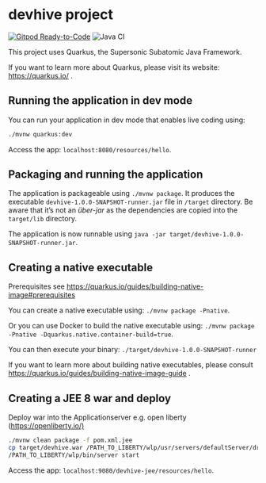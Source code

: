 # devhive project

[![Gitpod Ready-to-Code](https://img.shields.io/badge/Gitpod-Ready--to--Code-blue?logo=gitpod)](https://gitpod.io/#https://github.com/mlemnian/quarkus)
![Java CI](https://github.com/mlemnian/quarkus/workflows/Java%20CI/badge.svg?branch=master)

This project uses Quarkus, the Supersonic Subatomic Java Framework.

If you want to learn more about Quarkus, please visit its website: <https://quarkus.io/> .

## Running the application in dev mode

You can run your application in dev mode that enables live coding using:

```bash
./mvnw quarkus:dev
```

Access the app: `localhost:8080/resources/hello`.

## Packaging and running the application

The application is packageable using `./mvnw package`.
It produces the executable `devhive-1.0.0-SNAPSHOT-runner.jar` file in `/target` directory.
Be aware that it’s not an _über-jar_ as the dependencies are copied into the `target/lib` directory.

The application is now runnable using `java -jar target/devhive-1.0.0-SNAPSHOT-runner.jar`.

## Creating a native executable

Prerequisites see <https://quarkus.io/guides/building-native-image#prerequisites>

You can create a native executable using: `./mvnw package -Pnative`.

Or you can use Docker to build the native executable using: `./mvnw package -Pnative -Dquarkus.native.container-build=true`.

You can then execute your binary: `./target/devhive-1.0.0-SNAPSHOT-runner`

If you want to learn more about building native executables, please consult <https://quarkus.io/guides/building-native-image-guide> .

## Creating a JEE 8 war and deploy

Deploy war into the Applicationserver e.g. open liberty (<https://openliberty.io/)>

```bash
./mvnw clean package -f pom.xml.jee
cp target/devhive.war /PATH_TO_LIBERTY/wlp/usr/servers/defaultServer/dropins/
/PATH_TO_LIBERTY/wlp/bin/server start
```

Access the app: `localhost:9080/devhive-jee/resources/hello`.
